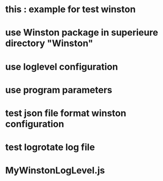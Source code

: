 # this : example for test winston
#        use Winston package in superieure directory "Winston"
#        use loglevel configuration
#        use program parameters 
#        test json file format winston configuration
#        test logrotate log file
# MyWinstonLogLevel.js